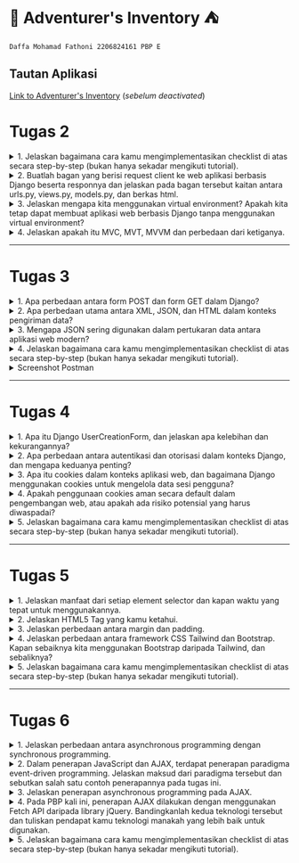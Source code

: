 # :school_satchel: Adventurer's Inventory :tent:
`Daffa Mohamad Fathoni 2206824161
PBP E`

## Tautan Aplikasi
[Link to Adventurer's Inventory](https://adventurers-inventory.adaptable.app/main)
(*sebelum deactivated*)


# Tugas 2

<details>
<summary>1. Jelaskan bagaimana cara kamu mengimplementasikan checklist di atas secara step-by-step (bukan hanya sekadar mengikuti tutorial).</summary>

 - [x] Membuat sebuah proyek Django baru.

Saya membuat direktori lokal dan repo baru di Github bernama ***Adventurer's Inventory***. Saya inisiasi git dilanjut dengan menghubungkan kedua hal tersebut (direktori lokal dan repo di Github). Setelah itu, saya mengaktifkan *Virtual Environment* untuk menanmbahkan dan mengisolasi *dependencies* serta membuat projek Django yang baru dengan command `django-admin startproject adventurers-inventory .` Terakhir saya tidak lupa membuat file `.gitignore` untuk menghindari dan mengantisipasi file-file yang harus diabaikan oleh *version control* git ketika melakukan `add`, `commit`, dan `push`.

 - [x]  Membuat aplikasi dengan nama `main` pada proyek tersebut.

Pada proyek ***Adventurer's Inventory*** ini terdapat suatu aplikasi bernama `main` yang memiliki model, tampilan, dan URL khusus dengan rute `/main`. Inisiasi aplikasi `main` saya lakukan dengan perintah `python manage.py startapp main` hingga terbentuk direktori baru pada projek/direktori utama. Tak lupa saya daftarkan aplikasi ini ke `INSTALLED APPS` di `settings.py` seperti berikut,

```python

INSTALLED_APPS = [
    'django.contrib.admin',
    'django.contrib.auth',
    'django.contrib.contenttypes',
    'django.contrib.sessions',
    'django.contrib.messages',
    'django.contrib.staticfiles',
    'main'
    ]
```
Maka, aplikasi `main` sudah terbuat dan terdaftar pada projek ***Adventurer's Inventory***.

 - [x] Melakukan *routing* pada proyek agar dapat menjalankan aplikasi `main`.

Pada dasarnya, *routing* dilakukan agar aplikasi `main` dapat diakses melalui projek hingga aplikasi dan juga pada peramban web. Pada URL tingkat proyek (direktori proyek `adventurers_inventory`) terdapat file `urls.py` yang berisi:

```python
from django.contrib import admin
from django.urls import path, include

urlpatterns = [
    path('admin/', admin.site.urls),
    path('main/', include('main.urls'))
]
```
Pada import path yang terdapat `include` akan mengimpor rute URL aplikasi lain ke dalam `urls.py` tingkat proyek. Lalu pada variabel `urlpatterns` terdapat path URL `main/` yang mendefinisikan rute ke file `urls.py` pada aplikasi `main`.

 - [x] Membuat model pada aplikasi `main` dengan nama `Item` dan memiliki atribut wajib sebagai berikut.
    + `name` sebagai nama *item* dengan tipe `CharField`.
    + `amount` sebagai jumlah *item* dengan tipe `IntegerField`.
    + `description` sebagai deskripsi *item* dengan tipe `TextField`.

Pada direktori `main` terdapat file `models.py` sebagai format data yang akan kita simpan dalam aplikasi ini. Data-data ini dapat kita buat, akses, perbarui, dan hapus dengan perintah-perintah SQL (istilahnya CRUD). Models ini pada umumnya berada pada belakang tampilan untuk mengatur dan mengelola struktur data dan logika aplikasi tersebut. File `models.py` ini berisi:
```python
from django.db import models

class Item(models.Model):
    name = models.CharField(max_length=255)
    amount = models.IntegerField()
    description = models.TextField()
    price = models.IntegerField()
    item_level = models.IntegerField()
    use = models.TextField()
```
Tambahan selain pada tugas, data tersebut memiliki atribut lain berupa `price` untuk harga suatu `Item`, `item_level` untuk nilai kelangkaan (*rarity*) `Item` tersebut, dan `use` untuk kegunaan `Item` tersebut ketika dipakai.

Setiap perubahan pada `models`, dilakukan perintah `python manage.py makemigrations` untuk menciptakan berkas migrasi, lalu `python manage.py migrate` untuk mengaplikasikan perubahan model dari dalam berkas migrasi ke basis data.

 - [x] Membuat sebuah fungsi pada `views.py` untuk dikembalikan ke dalam sebuah *template* HTML yang menampilkan nama aplikasi serta nama dan kelas kamu.

`views.py` yang dimaksud berada pada direktori `main`, fungsi pada file ini akan bertugas untuk mengatur permintaan HTTP dan mengembalikan tampilan yang sesuai pada variabel tersebut sehingga dapat me-*render* tampilan HTML menggunakan data yang diberikan. Pada `views.py` berisi kode berikut:
```python
from django.shortcuts import render

# Create your views here.
def show_main(request):
    context = {
        'app_name': 'Adventurer\'s Inventory',
        'name': 'Daffa Mohamad Fathoni',
        'class': 'PBP E'
    }

    return render(request, "main.html", context)
```
Pada kode di atas, fungsi `show_main` mengembalikan dengan `render` dari parameter `request` yang berupa objek permintaan HTTP, `"main.html"` berupa template yang dituju, dan `context` yaitu berisi data-data yang akan ditampilkan.
```python
<h1>{{app_name}}</h1>

<h5>Nama: </h5>
<p>{{ name }}</p>
<h5>Kelas: </h5>
<p>{{ class }} </p>
```
Isi `main.html` di atas akan menampilkan bentuk format template dan terdapat kurung kurawal yang berfungsi untuk menyesuaikan tampilan dengan data pada `views.py`.

 - [x] Membuat sebuah *routing* pada `urls.py` aplikasi `main` untuk memetakan fungsi yang telah dibuat pada `views.py`.

Pada direktori `main` dibuat file `urls.py` dengan isi berikut:
```python
from django.urls import path, include
from main.views import show_main

app_name = 'main'

urlpatterns = [
    path('', show_main, name='show_main')
]
```
Kode berikut akan mengatur dan mendefinisikan URL pada aplikasi `main`, lalu menampilkan bentuk *template* dengan `show_main` yang ada di `views.py` ketika URL tersebut diakses. 

 - [x] Melakukan *deployment* ke Adaptable terhadap aplikasi yang sudah dibuat sehingga nantinya dapat diakses oleh teman-temanmu melalui Internet.

Pada PBP sekarang, kepentingan *deployment* bertujuan untuk menampilkan secara langsung atau *live* hasil dari aplikasi dari proyek yang kita buat. Dalam hal ini, digunakan Adaptable.io sebagai wadah untuk *deployment*. *Deployment* pada Adaptable cukup menghubungkan akun Github dan repo proyek yang kita buat. *Template Deployment* yang dipakai adalah `Python App Template`, dan basis data yang dipakai adalah `PostgreSQL`. `Start Command` menggunakan perintah `python manage.py migrate && gunicorn adventurers-inventory.wsgi`.

Terakhir, aplikasi yang saya buat memiliki *domain* bernama `https://adventurers-inventory.adaptable.app/main`.

</details>

<details>
<summary>2. Buatlah bagan yang berisi request client ke web aplikasi berbasis Django beserta responnya dan jelaskan pada bagan tersebut kaitan antara urls.py, views.py, models.py, dan berkas html.</summary>

![bagan](https://github.com/fathonidf/adventurers-inventory/assets/105644250/9cb5536b-83d7-45ea-ae2b-a8abde7cde9e)

Saat pengguna mengirimkan permintaan HTTP aplikasi main melalui web browser, urls.py melakukan pemetaan URL untuk meneruskan permintaan HTTP ke views.py sesuai dengan URL yang diminta. Kemudian, view menghasilkan response HTTP berupa halaman HTML. Dalam proses ini, views.py mengambil data yang diperlukan melalui models.py dan menampilkan data tersebut menggunakan template main.html.
</details>

<details>
<summary>3. Jelaskan mengapa kita menggunakan virtual environment? Apakah kita tetap dapat membuat aplikasi web berbasis Django tanpa menggunakan virtual environment?</summary>

Virtual environment digunakan untuk mengisolasi *dependencies* dan modul Python yang dipakai untuk kebutuhan proyek Anda masing-masing sehingga tidak akan bertabrakan dan terpengaruh oleh modul atau konfigurasi proyek yang lain. Hal ini akan menghindari instalasi paket atau modul secara global karena semisal paket atau modul tersebut hanya untuk proyek tertentu.

Semisal Proyek A menggunakan Django 4.0 dan Proyek B menggunakan Django 4.1, dengan *virtual environment* akan memudahkan dalam mengelola konsistensi dari *dependencies* masing-masing proyek tersebut untuk menghindari adanya konflik.

Virtual environment dibuat dengan perintah `python -m venv env`, dan diaktifkan dengan perintah `env\Scripts\activate.bat`.

Membuat aplikasi tanpa *virtual environment* tetap dapat dijalankan namun lebih dianjurkan mengimplementasikan *virtual environment* karena hal ini dapat memudahkan untuk pengelolaan konsistensi dari masing-masing *dependencies* proyek sehingga menjadikannya sebuah *good practice* 
</details>

<details>
<summary>4. Jelaskan apakah itu MVC, MVT, MVVM dan perbedaan dari ketiganya.</summary>

| MVC         | MVT         | MVVM          |
| ---        |    ----   |          --- |
| Model-View-Controller      | Model-View-Template     | Model-View-View-Model   |
| Model: Menyimpan dan mengimplementasikan pengelolaan logika data   | Model: Menyimpan dan mengimplementasikan pengelolaan logika data        | Model: Menyimpan dan mengimplementasikan pengelolaan logika data    |
| View: Bertanggung jawab sebagai pengelola antarmuka pengguna dan menampilkan data yang diberikan model lalu mengirim input ke Controller | View: Visualisasi dan menampilkan data ke pengguna tetapi dalam Framework Python Django| View: Menginformasi ke ViewModel terkait interaksi pengguna, dan hanya menampilkan data yang disediakan oleh ViewModel |
| Controller: Menjembatani hubungan antara View dan Model dan sebagai inti logika dan alur aplikasi dengan menginformasi interaksi user ke Model | Template: Mengambil data dari model dan menampilkannya, berupa HTML  | ViewModel: Perantara antara Model dan View, mengubah data dari Model menjadi format sesuai dengan tampilan |
|![mvc](https://media.geeksforgeeks.org/wp-content/uploads/20201002214740/MVCSchema.png) |![mvp](https://media.geeksforgeeks.org/wp-content/uploads/20201024233154/MVPSchema.png) |![mvvm](https://media.geeksforgeeks.org/wp-content/uploads/20201002215007/MVVMSchema.png) |
|MVC adalah pola yang umum digunakan dalam pengembangan aplikasi berbasis desktop dan web tradisional. Ini memisahkan tiga komponen utama aplikasi untuk meningkatkan pemeliharaan dan pengembangan kode. |MVT adalah pola yang spesifik untuk kerangka kerja Django, yang dirancang khusus untuk pengembangan aplikasi web dengan Python. Ini menggantikan View dalam MVC dengan Template, yang memungkinkan pemisahan yang lebih jelas antara tampilan dan pemrosesan HTTP. |MVVM adalah pola desain yang sering digunakan dalam pengembangan aplikasi berbasis antarmuka pengguna (UI), terutama pada platform seperti WPF (Windows Presentation Foundation). Ini fokus pada pemisahan antara tampilan dan logika bisnis, dengan menggunakan ViewModel sebagai perantara. |

</details>

---

# Tugas 3

<details>
<summary>1. Apa perbedaan antara form POST dan form GET dalam Django?</summary>

* GET dan POST merupakan sebuah form HTTP Requests, yaitu sebuah jalur komunikasi antar client dan web server di World Wide Web

| `GET`   | `POST`  |
| ---   | ---   |
| Meminta untuk menerima data dari web server| Meminta untuk mengirimkan data ke web server|
| Mengembalikan kode status HTTP 200 jika data sukses diterima | Mengembalikan kode status HTTP 201 jika sukses *created*|
| Dikirimkan melalui URL sebagai bagian dari query string | Dikirimkan dalam body request HTTP secara tersembunyi |
| Tidak cocok untuk data yang bersifat sensitif | Ideal untuk data yang rahasia |
| Terbatas pada panjang URL| Tidak ada batasan dari panjang data yang dikirim |


* Contoh pemakaian form `GET`
```html
<form action="/search/" method="GET">
        <input type="text" id="query">
        <input type="submit" value="Search">
    </form>
```

* Contoh pemakaian form `FORM`
```html
<form action="/submit-post/" method="POST">
        <input type="text" id="name">
        <input type="submit" value="Submit">
    </form>
```

</details>

<details>
<summary>2. Apa perbedaan utama antara XML, JSON, dan HTML dalam konteks pengiriman data?</summary>

* Data Delivery pada suatu platform dibutuhkan untuk komunikasi antar klien dengan server. Bentuk atau format data bisa dalam bentuk `HTML`, `XML`, atau `JSON`.
* HTML lebih menekankan fungsinya berguna sebagai mendeskripsikan bagaimana data ditampilkan, mendefinisikan struktur dan tampilan web.

| XML   | JSON  | 
| ---   | ---  | 
|Extensible Markup Language | JavaScript Object Notation | 
|Berdasarkan SGML |Berdasarkan JavaScript |
| Menggunakan tag (`</>`) untuk merepresentasikan data | Menggunakan kurung kurawal (`{}`), kurung siku(`[]`), dan berbentuk `key:value` |
| Struktur data yang kuat dan kompleks | Sintaks yang ebih ringkas dan mudah dibaca manusia (*Human Readable*)|
|Dapat mewakili berbagai jenis data dan menyertakan dokumentasi yang jelas |Pemrosesan yang lebih cepat dan mudah, juga kompatibel dengan JavaScript |

* Contoh sintaks `HTML`:
```html
<!DOCTYPE html>
<html>
<head>
    <title>Contoh HTML</title>
</head>
<body>
    <h1>Selamat datang di contoh HTML!</h1>
    <p>Ini adalah halaman web sederhana.</p>
    <ul>
        <li>Item 1</li>
        <li>Item 2</li>
        <li>Item 3</li>
    </ul>
</body>
</html>
```

* Contoh sintaks `XML`:
```xml
<person>
    <name>John Doe</name>
    <age>30</age>
    <city>New York</city>
</person>
```

* Contoh sintaks `JSON`:
```json
{
    "person": {
        "name": "John Doe",
        "age": 30,
        "city": "New York"
    }
}
```


</details>

<details>
<summary>3. Mengapa JSON sering digunakan dalam pertukaran data antara aplikasi web modern?</summary>

### Beberapa kelebihan JSON yang mendukung hingga sering digunakan untuk transfer data antar klien dan server ada pada poin-poin berikut:

1. ### Mudah dibaca 
Format yang ringkas dan mudah dibaca manusia menjadikannya ideal untuk mengirim dan menerima data pada server. Hal ini menjadikannya lebih efisien dan mudah dipahami

2. ### Kompatibilitas dengan JavaScript
Merupakan subset dari JavaScript maka mudah digunakan dan diproses pada bahasa pemrograman Javascript. Data-data JSON dapat di-*parse* hingga menjadi objek JavaScript dan sebaliknya.

3. ### Struktur Hierarki
Mendukung representasi data dengan pasangan `key:value` yang memungkinkan penyusunan data lebih kompleks dan efektif.

4. ### Didukung oleh Banyak Bahasa Pemrograman
Sebagian besar bahasa Pemrograman kompatibel dengan JSON sehingga memudahkan pertukaran data antar klien dan server.

5. ### Format Data dalam RESTful API
JSON adalah format data yang umum digunakan dalam RESTful API. Hal tersebut sering duganakan dalam pengembangan web sehingga menjadikannya pilihan yang cocok untuk berkomunikasi dengan API.

</details>

<details>
<summary>4. Jelaskan bagaimana cara kamu mengimplementasikan checklist di atas secara step-by-step (bukan hanya sekadar mengikuti tutorial).</summary>

- [x] Membuat input form untuk menambahkan objek model pada app sebelumnya.

1. `forms.py` dibuat untuk menghandle ketika ada input `item` baru dari sisi pengguna. 
```python
from django.forms import ModelForm
from main.models import Item

class ItemForm(ModelForm):
    class Meta:
        model = Item
        fields = ["name", "amount", "description", "price", "item_level", "use"]
```

Pada baris paling atas tidak lupa untuk mengimpor library `ModelForm` dan `Item` yang ada pada `models.py`. `models = Item` untuk merujuk model yang akan disimpan pada *form*. `fields = []` berguna untuk menunjukkan attribute apa saja yang akan diinput untuk objek `Item` tersebut.

2. Untuk menerima parameter `request`, dibuat fungsi `create_item` untuk menghasilkan formulir yang menambahkan data produk ketika di-submit oada `views.py`.
```python
def create_item(request):
    form = ItemForm(request.POST or None)

    if form.is_valid() and request.method == "POST":
        form.save()
        return HttpResponseRedirect(reverse('main:show_main'))

    context = {'form': form}
    return render(request, "create_item.html", context)
```

Potongan kode berikut pada dasarnya memvalidasi (`form.is_valid()`) dan menyimpan data input *form* (`form.save()`) lalu *redirect* ke halaman semula setelah berhasil disimpan (`return HttpResponseRedirect(reverse('main:show_main'))`).

3. Pada `show_main` dimodifikasi agar pada halaman utama ditampilkan object-object yang disimpan pada *database*.

```python
def show_main(request):
    items = Item.objects.all()
    total_items = items.count()

    context = {
        'app_name': 'Adventurer\'s Inventory',
        'name': 'Daffa Mohamad Fathoni',
        'class': 'PBP E',
        'total_items': total_items,
        'items': items
    }

    return render(request, "main.html", context)
```

`items = Item.objects.all()` mengakses objek-objek tersebut, lalu pada `context = {}` ditambahkan `key` berupa `items` untuk nantinya akan ditampilkan di `main.html`. `total_items = items.count()` berguna untuk menghitung banyaknya objek pada *database*, lalu dimasukkan ke dalam variabel `context` untuk nantinya ditampilkan pada `main.html`.

4. Pada `urls.py` ditambahkan *import* fungsi `create_item` lalu menambahkan *path url* ke variable `urlpatterns`.

```python
from django.urls import path, include
from main.views import show_main, create_item

urlpatterns = [
    path('', show_main, name='show_main'),
    path('create-item', create_item, name='create_item')
]
```

5. Untuk tampilan halaman ketika ingin menambahkan/menginput objek baru, dibuat `create_item.html` pada `main/templates` dengan isi kode sebagai berikut.

```html
{% extends 'base.html' %} 

{% block content %}
<h1>Add New Item</h1>

<form method="POST">
    {% csrf_token %}
    <table>
        {{ form.as_table }}
        <tr>
            <td></td>
            <td>
                <input type="submit" value="Add Item"/>
            </td>
        </tr>
    </table>
</form>

{% endblock %}
```

Pada kode `<form method="POST">`, metode *form* yang dipakai adalah `POST` untuk nantinya input data tersebut akan dikirimkan ke server. `{{ form.as_table }}` akan menampilkan *fields form* yang dibuat pada `forms.py`.

6. Terakhir, agar isi data item yang telah diinput dapat ditampilkan, isi `main.html` dapat ditambahkan sintaks `for loop` untuk mengiterasikan tiap item yang terdapat di *database*. 
```html
<h3>Total items in your inventory : {{total_items}}</h3>

<table>
    <tr>
        <th>Name</th>
        <th>Amount</th>
        <th>Description</th>
        <th>Price</th>
        <th>iLvl</th>
        <th>Use</th>
    </tr>

    {% comment %} Berikut cara memperlihatkan data item di bawah baris ini {% endcomment %}

    {% for item in items %}
        <tr>
            <td>{{item.name}}</td>
            <td>{{item.amount}}</td>
            <td>{{item.description}}</td>
            <td>{{item.price}}</td>
            <td>{{item.item_level}}</td>
            <td>{{item.use}}</td>
        </tr>
    {% endfor %}
</table>
```

Pada potongan kode `<h3>Total items in your inventory : {{total_items}}</h3>` akan menampilkan banyaknya `item` yang sudah diinput.  `{% for item in items %}` mengiterasikan tiap item dalam *database*. Kedua sintaks tersebut mengacu pada isi dari `context` pada fungsi `show_main` yang ada di `views.py`.

- [x] Tambahkan 5 fungsi views untuk melihat objek yang sudah ditambahkan dalam format HTML, XML, JSON, XML by ID, dan JSON by ID.

1. Pada `views.py` ditambahkan *import* `HttpResponse` dan `Serializer` untuk nantinya berturut-turut akan berguna untuk berisi parameter data hasil *query* dan *translate* objek model menjadi format yang sesuai.

```python
from django.http import HttpResponse
from django.core import serializers
```

Lalu ditambahkan fungsi pada `views.py` yang akan menampilkan objek dalam format sesuai poin 2

```python
def show_xml(request):
    data = Item.objects.all()
    return HttpResponse(serializers.serialize("xml", data), content_type="application/xml")

def show_json(request):
    data = Item.objects.all()
    return HttpResponse(serializers.serialize("json", data), content_type="application/json")

def show_xml_by_id(request, id):
    data = Item.objects.filter(pk=id)
    return HttpResponse(serializers.serialize("xml", data), content_type="application/xml")

def show_json_by_id(request, id):
    data = Item.objects.filter(pk=id)
    return HttpResponse(serializers.serialize("json", data), content_type="application/json")
```


- [x] Membuat routing URL untuk masing-masing views yang telah ditambahkan pada poin 2.

1. Untuk memulai *routing* tiap format *views* dapat mengimport fungsi yang dibuat pada `urls.py`.
```python
from django.urls import path, include
from main.views import show_main, create_item, show_xml, show_json, show_xml_by_id, show_json_by_id 
```

2. Lalu menambahkan tiap *path url* ke variabel `urlpatterns` untuk mengakses fungsi-fungsi tersebut.

```python
urlpatterns = [
    path('', show_main, name='show_main'),
    path('create-item', create_item, name='create_item'),
    path('xml/', show_xml, name='show_xml'),
    path('json/', show_json, name='show_json'),
    path('xml/<int:id>/', show_xml_by_id, name='show_xml_by_id'),
    path('json/<int:id>/', show_json_by_id, name='show_json_by_id')
]
```

</details>

<details>
<summary>Screenshot Postman</summary>

### 1. HTML
![html](https://github.com/fathonidf/adventurers-inventory/assets/105644250/9d38de29-6d19-4570-8719-cee4cad2169b)
### 2. XML
![xml](https://github.com/fathonidf/adventurers-inventory/assets/105644250/1ecb41f7-4c34-460d-b298-c0c032e7882c)
### 3. JSON
![json](https://github.com/fathonidf/adventurers-inventory/assets/105644250/dcb68295-0363-48e6-b0bf-8de82149b611)
### 4. XML by ID
![xmlbyid](https://github.com/fathonidf/adventurers-inventory/assets/105644250/aa784e40-bd99-4176-8ce8-a08b4b93ab5e)
### 5. JSON by ID
![jsonbyid](https://github.com/fathonidf/adventurers-inventory/assets/105644250/9ae03290-57ea-4acc-9d1c-e012056b60ca)
</details>

---

# Tugas 4

<details>
<summary>1. Apa itu Django UserCreationForm, dan jelaskan apa kelebihan dan kekurangannya?</summary>

Django `UserCreationForm` merupakan suatu modul build-in dari Django yang mewarisi class `ModelForm`. Modul ini digunakan untuk meng-*handle* ketika pengguna (*user*) akan membuat akun baru atau biasa disebut *user* baru pada aplikasi web. UserCreationForm memungkinkan *developer* untuk membuat formulir pendaftaran pengguna dengan cepat tanpa harus menulis banyak kode kustom.

### Kelebihan:
1. Kemudahan Penggunaan

Modul ini menyederhanakan proses pembuatan formulir pendaftaran pengguna baru.

2. Validasi Bawaan

Mencakup validasi bawaan untuk berbagai input seperti *username* dan *password*.

3. Integrasi dengan Model User Bawaan Django

Terhubung dengan model `user` bawaan Django yang memungkinkan data dapat dimasukkan dan disimpan dalam tabel `user` secara otomatis.

4. Fleksibilitas

Selain mudah digunakan, kita dapat memodifikasinya sesuai dengan kebutuhan proyek dan aplikasi masing-masing. Seperti menambahkan atau mengubah proses validasi, tampilan, dan lainnya.

5. Kode yang lebih Rapi

Meminimalisir adanya duplikasi kode karena mengikuti prinsip DRY (*Don't Repeat Yourself*) sehingga menjadikannya lebih rapi dan mudah diatur.

### Kekurangan:
1. Modifikasi yang Terbatas

Walaupun dapat memodifikasi untuk menyesuaikan kebutuhan proyek, modul ini akan terbatas ketika dibutuhkan bentuk yang lebih bervariasi. Hal tersebut memungkinkan untuk membuat formulir khusus sendiri.

2. Tidak Cocok untuk Otorisasi lebih Kompleks

`UserCreationForm` ini ditujukan untuk proses pendaftaran `user` secara mendasar. Tetapi, tidak mendukung untuk otorisasi atau profil pengguna yang lebih kompleks.

3. *Bahasa yang Terbatas*

`UserCreationForm` disesuaikan untuk bahasa tertentu khususnya bahasa inggris. Tetapi tidak mendukung ketika digunakan untuk aplikasi multibahasa.



</details>

<details>
<summary>2. Apa perbedaan antara autentikasi dan otorisasi dalam konteks Django, dan mengapa keduanya penting?</summary>

|**Autentikasi** | **Otorisasi** |
| --- | --- |
|Memverifikasi klaim dan identitas seorang user| Menentukan hal-hal yang diperbolehkan seorang user akses dan lakukan|
|Bekerja melalui *password*, PIN, biometrik, dan informasi user lainnya| Bekerja melalui pengaturan yang telah diimplementasi dan diatur oleh organisasi tersebut|
|Langkah untuk proses manajemen identitas dan akses yang baik | Dilakukan setelah autentikasi|
| Terlihat dan dapat diatur sebagian oleh user | Tidak terlihat dan tidak diberikan akses pengaturan kepada user |

Contoh potongan kode autentikasi sesuai dengan *library* Django:
 
```python
from django.contrib.auth import authenticate

user = authenticate(username="john", password="secret")
if user is not None:
    # A backend authenticated the credentials
    ...
else:
    # No backend authenticated the credentials
    ...
```

* **Kesimpulan**: Dapat disimpulkan, autentikasi digunakan untuk verifikasi identitas seorang  user. Setelah terautentikasi, otorisasi dilakukan untuk memberikan izin hak dan akses kepada seorang user dalam mengakses informasi-informasi, menjalankan suatu fitur, dan lainnya dengan bergantung pada aturan yang ditetapkan untuk berbagai jenis pengguna.

</details>

<details>
<summary>3. Apa itu cookies dalam konteks aplikasi web, dan bagaimana Django menggunakan cookies untuk mengelola data sesi pengguna?</summary>

* Cookies adalah sepotong informasi kecil yang disetor dan disimpan di browser klien. Hal ini berguna untuk menyimpan data user di suatu file selama rentang waktu tertentu. Sebuah Cookie mempunyai tanggal kadaluarsa sehingga akan menghapus data atau cookie tersebut secara otomatis ketika mencapai batas waktunya. Django menyediakan *method-method* built-in untuk membuat cookie.

* Sintaks untuk membuat dan mengakses cookie adalah `set_cookie()` dan `get()` atau `request.COOKIES['key]` (dalam bentuk array).

* Contoh sepotong kodingan Django Cookie dalam `views.py` dan `urls.py`:

```python
from django.shortcuts import render  #views.py
from django.http import HttpResponse  
  
def setcookie(request):  
    response = HttpResponse("Cookie Set")  
    response.set_cookie('java-tutorial', 'javatpoint.com')  
    return response  
def getcookie(request):  
    tutorial  = request.COOKIES['java-tutorial']  
    return HttpResponse("java tutorials @: "+  tutorial);  
```

```python
from django.contrib import admin #urls.py
from django.urls import path  
from myapp import views  
urlpatterns = [  
    path('admin/', admin.site.urls),  
    path('index/', views.index),  
    path('scookie',views.setcookie),  
    path('gcookie',views.getcookie)  
]  
```

</details>

<details>
<summary>4. Apakah penggunaan cookies aman secara default dalam pengembangan web, atau apakah ada risiko potensial yang harus diwaspadai?</summary>

Secara umum, bukan merupakan ancaman terkait privasi dan keamanan web karena tidak menyimpan data pribadi dan tidak bisa mengirim virus. Namun, terdapat beberapa risiko yang harus diwaspadai seperti:

1. **Disalahgunakan oleh pihak ketiga yang tidak berwenang untuk melacak aktivitas online pengguna, mengumpulkan data pribadi.**

2. **Dicuri peretas untuk mengakses informasi sensitif seperti data, token, kredensial dengan tujuan pencurian, pembajakan, atau penipuan.**

3. **Dapat menimbulkan masalah privasi dan keamanan jika tidak dikelola dengan baik oleh pengembang web, seperti tidak menghapus cookie yang sudah tidak diperlukan atau tidak mengenkripsi cookie yang berisi data penting.**

Beberapa hal yang bisa dijadikan sebagai *Best Practice* untuk diikuti seperti:

1. **Menggunakan cookie pihak pertama untuk situs web sendiri**

2. **Cookie hanya berlaku selama pengguna **sedang** menjelajah situs web**

3. **Menggunakan cookie untuk data yang benar-benar diperlukan untuk fungsionalitas web**

4. **Hanya dapat diakses melalui protokol HTTPS yang aman.**

</details>

<details>
<summary>5. Jelaskan bagaimana cara kamu mengimplementasikan checklist di atas secara step-by-step (bukan hanya sekadar mengikuti tutorial).</summary>

- [x] Mengimplementasikan fungsi registrasi, login, dan logout untuk memungkinkan pengguna untuk mengakses aplikasi sebelumnya dengan lancar.

### Registrasi

1. Pertama, pada `views.py` diimport fungsi-fungsi berikut:

```python
from django.shortcuts import redirect
from django.contrib.auth.forms import UserCreationForm
from django.contrib import messages
```
`UserCreationForm` merupakan modul yang menyediakan template formulir pendaftaran pengguna baru.

2. Membuat fungsi `register` yang akan menghasilkan formulir registrasi dan mendaftarkan akun pengguna ketika di-*submit* dengan potongan kode berikut:

```python
def register(request):
    form = UserCreationForm()

    if request.method == "POST":
        form = UserCreationForm(request.POST)
        if form.is_valid():
            form.save()
            messages.success(request, 'Your account has been successfully created!')
            return redirect('main:login')
    context = {'form':form}
    return render(request, 'register.html', context)
```

`form = UserCreationForm(request.POST)` akan membuat form baru berdasarkan import `UserCreationForm`dengan memasukkan input dari user pada `request.POST`. `form.is_valid()` untuk memvalidasi isi input, `form.save()` untuk menyimpan data dari form. `return redirect('main:login')` mengembalikan halaman ke semula ketika berhasil menyimpan form.

3. Menambahkan file baru dengan `register.html` untuk halaman register dengan kode berikut yang sudah ditambahkan beberapa styling css

```html
{% extends 'base.html' %}

{% block meta %}
    <title>Register</title>
{% endblock meta %}

{% block content %}  

<div class = "container">

    <div class = "title">
        <h1>Register</h1>  
    </div>

    <div class = "register_form">
        <form method="POST" >  
            {% csrf_token %}  
            <table>  
                {{ form.as_table }}  
                <tr>  
                    <td></td>
                    <td><input class="daftar_btn"type="submit" name="submit" value="Daftar"/></td>  
                </tr>  
            </table>  
        </form>
    </div>

    {% if messages %}  
        <ul>   
            {% for message in messages %}  
                <li>{{ message }}</li>  
                {% endfor %}  
        </ul>   
    {% endif %}

</div>  

{% endblock content %}
```

Pada kode di atas, form akan ditampilkan pada bagian `{{ form.as_table }}`.

4. Setelah menambahkan fungsi register, maka kita melakukan *routing* pada `urls.py` dengan mengimport fungsi tersebut dan menambahkan path url ke `urlpatterns`.

```python
from main.views import register

urlpatterns = [
    ...
    path('register/', register, name='register'),
    ...
]
```
### Login

1. Sesuai dengan alur pembuatan form registrasi sebelumnya, membuat fungsi dan form login dimulai di `views.py` untuk mengimport library dan membuat fungsinya dengan kode berikut:

```python
from django.contrib.auth import authenticate, login
import datetime
from django.http import HttpResponseRedirect
from django.urls import reverse

def login_user(request):
    if request.method == 'POST':
        username = request.POST.get('username')
        password = request.POST.get('password')
        user = authenticate(request, username=username, password=password)
        if user is not None:
            login(request, user)
            response = HttpResponseRedirect(reverse("main:show_main")) 
            response.set_cookie('last_login', str(datetime.datetime.now()))
            return response
        else:
            messages.info(request, 'Sorry, incorrect username or password. Please try again.')
    context = {}
    return render(request, 'login.html', context)
```

`authenticate` dan `login` diimpor untuk melakukan autentikasi dan login jika berhasil. Lalu pada fungsi `login_user` tersebut, autentikasi dilakukan pada potongan kode `user = authenticate(request, username=username, password=password)`, menyesuaikan username dan password yang diterima.

Pada kode di atas juga sudah ditambahkan informasi *cookie* yang akan menampilkan kapan pengguna terakhir kali login, kode ini terdapat pada `response.set_cookie('last_login', str(datetime.datetime.now()))`. Kode itu akan membuat cookie `last_login` dan menambahkannya ke dalam response ketika nantinya di `return`.

Agar pada halaman utama ditampilkan waktu terakhir login, maka ditambahkan potongan kode berikut pada `show_main` di dalam dictionary `context` seperti berikut

```python
context = {
        'app_name': 'Adventurer\'s Inventory',
        'name': request.user.username,
        'class': 'PBP E',
        'total_items': total_items,
        'items': items,
        'last_login': request.COOKIES.get("last_login")
    }
```

2. Membuat halaman baru dengan file `login.html` dengan kode berikut:

```html
{% extends 'base.html' %}

{% block meta %}
    <title>Login</title>
{% endblock meta %}

{% block content %}

<div class = "login">

    <h1>Login</h1>

    <form method="POST" action="">
        {% csrf_token %}
        <table>
            <tr>
                <td>Username: </td>
                <td><input type="text" name="username" placeholder="Username" class="form-control"></td>
            </tr>
                    
            <tr>
                <td>Password: </td>
                <td><input type="password" name="password" placeholder="Password" class="form-control"></td>
            </tr>

            <tr>
                <td></td>
                <td><input class="btn login_btn" type="submit" value="Login"></td>
            </tr>
        </table>
    </form>

    <h5>Sesi terakhir login: {{ last_login }}</h5>


    {% if messages %}
        <ul>
            {% for message in messages %}
                <li>{{ message }}</li>
            {% endfor %}
        </ul>
    {% endif %}     
        
    Don't have an account yet? <a href="{% url 'main:register' %}">Register Now</a>

</div>

{% endblock content %}
```

pengisian form login ada pada tag `<form></form>`, lalu pada `messages` merupakan modul bawaan dari Django yang akan menampilkan informasi ketika login tidak berhasil.

Terakhir, adalah melakukan *routing* pada `urls.py` dengan kode berikut:

```python
from main.views import login_user

urlpatterns = [
    ...
path('login/', login_user, name='login'),
...
]
```


### Logout

1. Terakhir adalah fungsi dan halaman logout, pada `views.py` kita mengimport library logout dan menambahkan fungsi `logout_user` sebagai berikut:

```python
from django.contrib.auth import logout

def logout_user(request):
    logout(request)
    response = HttpResponseRedirect(reverse('main:login'))
    response.delete_cookie('last_login')
    return response
```

Pada kode di atas, kita mengimport library `logout` yang akan dipakai pada fungsi `logout_user`, pada fungsi tersebut menerima parameter `request` dan lalu menghapus sesi pengguna tersebut dengan `logout(request)`, dilanjutkan dengan mengarahkan pengguna ke halaman login. `response.delete_cookie('last_login')` akan menghapus informasi *cookie* yang tersimpan saat pengguna melakukan logout.

2. Selanjutnya adalah button logout yang akan ditambahkan pada `main.html` dengan kode berikut:

```html
...
<a href="{% url 'main:logout' %}">
    <button>
        Logout
    </button>
</a>
...
```

3. Terakhir melakukan *routing* pada `urls.py` agar bisa menampilkan dan memberi akses keseluruhan fungsi yang telah terbuat.

```python
from main.views import logout_user, ...

urlpatterns = [
    ...
path('logout/', logout_user, name='logout'),
...
]
```

### Merestriksi Halaman Main

Agar halaman `main.html` hanya bisa diakses ketika login sukses, maka diimport library `login_required` pada `views.py`

```python
from django.contrib.auth.decorators import login_required

...
@login_required(login_url='/login')
def show_main(request):
...
```

Pada kode diatas, pengguna diharuskan login dulu, lalu bisa mengakses `main` ketika sudah tervalidasi/terautentikasi username dan passwordnya pada `@login_requires(login_url='/login')`

- [x] Membuat dua akun pengguna dengan masing-masing tiga dummy data menggunakan model yang telah dibuat pada aplikasi sebelumnya untuk setiap akun di lokal.

Akun 1:
![akun1](https://media.discordapp.net/attachments/894158439008305192/1156445662645342238/image.png?ex=6514ff73&is=6513adf3&hm=7acbc38cada213622e7a64dba4cabc8c90a622f625ad451fd3f1be58b04845c0&=&width=972&height=662)

Akun 2:
![akun2](https://media.discordapp.net/attachments/894158439008305192/1156445725312417842/image.png?ex=6514ff82&is=6513ae02&hm=ff9ec3d52f251cb07d0c7ca6b2d3ab59e7a07501f591628d032bfa7cabd8a538&=&width=981&height=662)

- [x] Menghubungkan model Item dengan User.

1. Untuk menghubungkan Model `Item` dengan `User`, maka kita akan menambahkan library `User` pada `models.py` dan mengasosiasikan suatu `Item` dengan user tertentu sesuai dengan kode berikut:

```python
from django.contrib.auth.models import User

class Item(models.Model):
    user = models.ForeignKey(User, on_delete=models.CASCADE)
    name = models.CharField(max_length=255)
    amount = models.IntegerField()
    description = models.TextField()
    price = models.IntegerField()
    item_level = models.IntegerField()
    use = models.TextField()
```

Pada penambahan `user = models.ForeignKey(User, on_delete=models.CASCADE)`, kode tersebut akan mengimplementasikan *many-to-one* relationship, dimana seorang User dapat memiliki banyak Item pada konteks ini, tapi suatu Item hanya dapat dimiliki oleh satu User.

2. Selanjutnya mengubah potongan kode `create_product` menjadi seperti berikut:

```python
def create_item(request):
    form = ItemForm(request.POST or None)

    if form.is_valid() and request.method == "POST":
        item = form.save(commit=False)
        item.user = request.user
        item.save()
        return HttpResponseRedirect(reverse('main:show_main'))

    context = {'form': form}
    return render(request, "create_item.html", context)
```

Pada `commit=False` mencegah untuk penyimpanan objek secara otomatis sehingga kita dapat mengatur/memodifikasinya terlebih dahulu sebelum disimpan di database.

3. Mengubah `show_main` untuk menampilkan objek `Item` sesuai dengan kepemilikan User yang sedang login.

```python
def show_main(request):
    items = Item.objects.filter(user=request.user)
    total_items = items.count()

    context = {
        'app_name': 'Adventurer\'s Inventory',
        'name': request.user.username,
        ...
    }
```

`items = Item.objects.filter(user=request.user)` tersebut akan menyaring objek `Item` sesuai dengan kepemilikan pengguna yang sedang login. `'name': request.user.username,` akan menampilkan user yang sedang login tersebut.

4. Terakhir, jangan lupa untuk melakukan migrasi model setiap melakukan perubahan pada `models.py`

`python manage.py makemigrations` dan `python manage.py migrate` pada Command Terminal akan mengaplikasikan migrasi tersebut.


- [x] Menampilkan detail informasi pengguna yang sedang logged in seperti username dan menerapkan cookies seperti last login pada halaman utama aplikasi.

Pada kode login, logout di atas sudah terasosiasikan dengan cookie untuk menyimpan informasi kapan User terakhir login. Pada dasarnya dilakukan langkah sebagai berikut:

1. Mengimport library pada `views.py` sebagai berikut:

```python
import datetime
from django.http import HttpResponseRedirect
from django.urls import reverse
```

2. Lalu menambahkan kode pada fungsi `login_user` sebagai berikut:
```python
if user is not None:
    login(request, user)
    response = HttpResponseRedirect(reverse("main:show_main")) 
    response.set_cookie('last_login', str(datetime.datetime.now()))
    return response
```

Hal tersebut akan membuat cookie `last_login` dan mengembalikannya pada response.

3. Menambahkan informasi `last_login` pada `show_main` di variabel `context` untuk menampilkan informasi login terakhir seorang user tersebut

```python
context = {
    'app_name': 'Adventurer\'s Inventory',
    'name': request.user.username,
    'class': 'PBP E',
    'total_items': total_items,
    'items': items,
    'last_login': request.COOKIES.get("last_login")
    }
```
4. Mengubah fungsi `logout_user` yang akan menghapus cookie ketika pengguna melakukan logout

```python
def logout_user(request):
    logout(request)
    response = HttpResponseRedirect(reverse('main:login'))
    response.delete_cookie('last_login')
    return response
```

5. Terakhir, kita menyambungkan `'last_login'` pada `context` dengan tampilan pada `main.html` dengan potongan kode berikut:

```html
...
<h5>Sesi terakhir login: {{ last_login }}</h5>
...
```

Maka pada halaman tersebut akan menampilkan informasi terakhir seorang pengguna melakukan login di halaman utama (`main.html`).

</details>

---

# Tugas 5

<details>
<summary>1. Jelaskan manfaat dari setiap element selector dan kapan waktu yang tepat untuk menggunakannya.</summary>

### Element selector CSS adalah pola yang digunakan untuk memilih elemen HTML yang ingin diberi gaya. Ada beberapa jenis element selector CSS, antara lain:

* **Selektor tag** adalah selektor yang memilih elemen berdasarkan nama tag. Contohnya, `p { color: blue; }` akan memilih semua elemen `<p>` dan memberi warna teks biru. Selektor tag berguna untuk memberi gaya secara umum kepada elemen yang sama.

* **Selektor class** adalah selektor yang memilih elemen berdasarkan nama class yang diberikan. Selektor class dibuat dengan tanda titik di depannya. Contohnya, `.intro { font-size: 18px; }` akan memilih semua elemen yang memiliki atribut `class="intro"` dan memberi ukuran font `18px`. Selektor class berguna untuk memberi gaya khusus kepada elemen yang memiliki ciri tertentu.

* **Selektor ID** adalah selektor yang memilih elemen berdasarkan nama ID yang diberikan. Selektor ID dibuat dengan tanda pagar `(#)` di depannya. Contohnya, `#header { background: teal; }` akan memilih elemen yang memiliki atribut `id="header"` dan memberi warna latar belakang teal. Selektor ID berguna untuk memberi gaya unik kepada elemen yang hanya ada satu di halaman web.

* **Selektor atribut** adalah selektor yang memilih elemen berdasarkan atribut tertentu. Selektor atribut dibuat dengan tanda kurung siku `[ ]`. Contohnya, `input[type="text"] { border: 1px solid black; }` akan memilih semua elemen `<input>` yang memiliki atribut `type="text"` dan memberi garis tepi hitam. Selektor atribut berguna untuk memberi gaya spesifik kepada elemen yang memiliki nilai atribut tertentu.

* **Selektor universal** adalah selektor yang memilih semua elemen pada jangkauan (scope) tertentu. Selektor universal dibuat dengan tanda bintang `*`. Contohnya, `* { margin: 0; }` akan memilih semua elemen dan memberi margin nol. Selektor universal berguna untuk me-reset gaya bawaan dari browser atau memberi gaya dasar kepada semua elemen.

* **Selektor pseudo** adalah selektor yang memilih elemen berdasarkan keadaan atau posisi tertentu. Selektor pseudo dibuat dengan tanda titik dua `:`. Contohnya, `a:hover { color: red; }` akan memilih semua elemen `<a>` saat kursor mouse berada di atasnya dan memberi warna teks merah. Selektor pseudo berguna untuk memberi gaya dinamis kepada elemen sesuai dengan interaksi pengguna atau struktur dokumen.

Link Referensi
</details>

<details>
<summary>2. Jelaskan HTML5 Tag yang kamu ketahui.</summary>

### HTML5 tag adalah tag yang digunakan untuk membuat dokumen HTML versi 5, yang merupakan standar terbaru untuk web. HTML5 tag memiliki beberapa fitur baru dan perbaikan dari versi sebelumnya, seperti:

* **Tag semantik** adalah tag yang memberikan makna lebih kepada elemen HTML, sehingga memudahkan mesin pencari dan browser untuk memahami struktur dan konten web. Contohnya, tag `<header>`, `<footer>`, `<nav>`, `<article>`, `<section>`, `<aside>`, dan lain-lain.

* **Tag multimedia** adalah tag yang memungkinkan untuk menyisipkan konten audio dan video tanpa perlu plugin tambahan. Contohnya, tag `<audio>` dan `<video>`.

* **Tag grafis** adalah tag yang memungkinkan untuk menggambar grafis 2D dan 3D secara dinamis dengan menggunakan JavaScript. Contohnya, tag `<canvas>` dan `<svg>`.

* **Tag form** adalah tag yang menambahkan beberapa jenis input baru dan atribut baru untuk elemen form. Contohnya, tag `<datalist>`, `<output>`, `<progress>`, `<meter>`, dan lain-lain.

* **Tag struktur** adalah tag yang menentukan tipe dokumen HTML dan bahasa yang digunakan. Contohnya, tag `<!DOCTYPE html>` dan `<html lang="id">`.

</details>

<details>
<summary>3. Jelaskan perbedaan antara margin dan padding.</summary>

### Margin dan padding adalah dua properti CSS yang sering digunakan untuk mengatur jarak antara elemen HTML. Kedua hal ini merupakan bagian dari Box Model pada CSS dengan gambar berikut:

![boxModel](https://hackmd.io/_uploads/B1QiTx9ya.png)

### Berikut adalah beberapa perbedaan antara margin dan padding:

| Margin | Padding |
| --- | --- |
| Jarak antara batas (border) elemen dengan elemen lain di sekitarnya | Jarak antara batas (border) elemen dengan konten (content) elemen itu sendiri|
| Tidak termasuk dalam ukuran elemen | Termasuk dalam ukuran elemen |
| Tidak terpengaruh oleh warna latar belakang (background color) atau gambar latar belakang (background image) elemen| Terpengaruh oleh background color dan background image|
| Tidak memengaruhi ukuran elemen itu sendiri | Memengaruhi ukuran elemen hingga dapat memperluas elemen dan meningkatkan ukurannya jika menambahkan padding tersebut. |


</details>

<details>
<summary>4. Jelaskan perbedaan antara framework CSS Tailwind dan Bootstrap. Kapan sebaiknya kita menggunakan Bootstrap daripada Tailwind, dan sebaliknya?</summary>

### *Bootstrap* adalah framework front-end yang menyediakan sekumpulan komponen HTML, CSS, dan JavaScript yang telah dibuat sebelumnya.

Komponen-komponen ini dapat digunakan untuk membuat antarmuka pengguna yang responsif dan mobile-friendly dengan cepat dan mudah12. Bootstrap memiliki desain yang terstruktur dan konsisten, tetapi mungkin kurang fleksibel untuk membuat desain yang unik dan kreatif.

### *Tailwind* adalah framework front-end baru yang tidak menyediakan komponen siap pakai, tetapi terdapat utilitas yang dapat digabungkan untuk desain sesuai kebutuhan.

Tailwind memberikan kebebasan kreatif yang lebih besar, tetapi mungkin memerlukan waktu dan usaha yang lebih banyak untuk membuat antarmuka pengguna yang responsif dan mobile-friendly.

Beberapa perbedaan yang signifikan pada Tailwind dan Bootstrap dapat dilihat pada tabel berikut:

| Tailwind | Bootstrap |
| --- | --- |
|file CSS yang lebih kecil karena hanya memuat kelas-kelas utilitas yang ada| file CSS yang lebih besar karena banyak komponen yang telah didefinisikan |
| Memiliki fleksibilitas dan adaptibilitas tinggi terhadap proyek | Seringkali menghasilkan tampilan yang konsisten |
| Memerlukan pemahaman terhadap kelas-kelas utilitas yang tersedia dan bagaimana memodifikasinya sesuai dengan keinginan masing-masing | Beginner-friendly, memiliki pembelajaran yang cepat untuk pemula karena dapat mulai dengan komponen yang telah tersedia |

</details>

<details>
<summary>5. Jelaskan bagaimana cara kamu mengimplementasikan checklist di atas secara step-by-step (bukan hanya sekadar mengikuti tutorial).</summary>

- [x] Kustomisasi desain pada templat HTML yang telah dibuat pada Tugas 4 dengan menggunakan CSS atau CSS framework (seperti Bootstrap, Tailwind, Bulma) dengan ketentuan sebagai berikut
    - [x] Kustomisasi halaman login, register, dan tambah inventori semenarik mungkin.

    1. Pertama saya kustomisasi halaman login dengan melingkupi keseluruhan halaman dalam satu tag `<div class="container">`. Keseluruhan class `container` ini saya atur dengan CSS yang embed dengan codingan pada tag `<style></style>` berikut
    ```css
    .container{
        display: flex;
        flex-direction: column;
        flex-wrap: wrap;
        justify-content: center;
        align-items: center;
    }
    ```
    class `container` ini menerapkan tampilan secara flex dan menampilkan elemen secara kolom atau menurun. Serta menengahkan elemen-elemen tersebut.

    Selanjutnya, saya mengubah keseluruhan font dari halaman dengan menggunakan font `font-family = "Andy Bold V2"` dengan sebelumnya mengimport font tersebut dari suatu url dan menaruhnya seperti berikut
    ```css
    @font-face {
        font-family: "Andy Bold V2";
        src: url("https://db.onlinewebfonts.com/t/775c3814e9c1f228d495333e07580d59.eot");
        src: url("https://db.onlinewebfonts.com/t/775c3814e9c1f228d495333e07580d59.eot?#iefix")format("embedded-opentype"),
        url("https://db.onlinewebfonts.com/t/775c3814e9c1f228d495333e07580d59.woff2")format("woff2"),
        url("https://db.onlinewebfonts.com/t/775c3814e9c1f228d495333e07580d59.woff")format("woff"),
        url("https://db.onlinewebfonts.com/t/775c3814e9c1f228d495333e07580d59.ttf")format("truetype"),
        url("https://db.onlinewebfonts.com/t/775c3814e9c1f228d495333e07580d59.svg#Andy Bold V2")format("svg");
    }

    * {
        font-family:"Andy Bold V2";
    }
    ```

    Lalu, saya memisahkan tiap elemen judul pada class `title`, input login pada class `login`, messages dari modul Django pada class `messages`, dan terakhir link yang redirect ke halaman registrasi dengan class `registration box`. Adapun struktur HTML nya sebagai berikut

    ```html
    <div class = "container">
        ...
        <div class = "title">
            ...
        </div>
        ...
        <div class = "login">
            ...
        </div>
        ...
        <div class = "messages_box">
            ...
        </div>
        ...
        <div class = "register_box">
            ...
        </div>
    </div>
    ```



    Pada `login` dan `registration box` saya membuat properti box-shadow untuk mengcontain elemen tersebut dengan styling berikut `style="background-color: rgba(52, 48, 92, 0.8); padding: 10px; border-radius: 10px; box-shadow: 0 0 10px rgba(0, 0, 0, 0.2);"`. Lalu tiap input text dan password menyesuaikan agar mendapatkan tema background dan font yang sama.

    Agar memiliki background yang menarik, saya menaruh url pada background-image `background-image: url('https://forums.terraria.org/index.php?attachments/n-2-png.31584/');` dan mengatur agar gambar tersebut menutup keseluruhan halaman dengan `background-size: cover;`.

    Pada button dan link saya mengkustomisasi agar button atau link tersebut membesar ketika cursor menghovernya dengan kode berikut

    ```css
    .login_btn{
        background-color: transparent;
        color: #fff;
        border: none;
        cursor: pointer;
        text-shadow: 0px 0px 5px #000000;
        font-size: large;
    }
    .login_btn:hover{
        transform: scale(1.65);
        color:#fed405;
    }
    ```

    2. Pada halaman register, saya banyak mengadaptasi berdasarkan halaman login seperti container flex secara kolom dan wrap, serta menengahkan keseluruhan elemen.

    Halaman ini memiliki 2 class yaitu `register_form` sebagai input user untuk registrasi akun baru dan `login_box` untuk mengarahkan halaman kembali ke halaman login.

    Register form memiliki styling CSS sebagai berikut

    ```css
    .register_form{
        background: rgba(52, 48, 92, 0.8); 
        padding: 30px; 
        border-radius: 10px; 
        box-shadow: 0 0 10px rgba(0, 0, 0, 0.2);
    }
    .submit_btn{
        background-color: transparent;
        border: none;
        cursor: pointer;
        color:white;
        text-shadow: 0px 0px 5px #000000;
        font-family: "Andy Bold V2";
        font-size: 24px;
    }
    .submit_btn:hover{
        transform: scale(1.65);
        color:#fed405;
    }
    ```

    Pada button submit tersebut saya menyamakan tema utamanya agar ketika dihover, button atau link tersebut akan memperbesar scalenya.

    Pada `login_box` saya juga menerapkan yang sama agar memiliki container box shadow yang sama dengan styling secara inline `style="background-color: rgba(52, 48, 92, 0.8); padding: 10px; border-radius: 10px; box-shadow: 0 0 10px rgba(0, 0, 0, 0.2);"`.

    Dan tambahan styling css berikut

    ```css
    a{
        color:white;
        font-family: "Andy Bold V2";
        text-shadow: 0px 0px 5px #000000;      
    }
    .login_link:hover{
        color:#fed405;
        font-size: 1.2rem;
    }
    .login_box{
        margin: 10px 0px 0px 0px;
    }
    ```

    3. Begitu pun juga untuk halaman menambahkan inventori atau `create_item.html`, saya menerapkan styling yang kurang lebih sama namun akan diubah ke depannya agar mendapatkan styling yang tidak monoton pada setiap halaman

    - [x] Kustomisasi halaman daftar inventori menjadi lebih berwarna maupun menggunakan apporach lain seperti menggunakan **Card**.

    Pada halaman daftar inventory ataupun `main.html`, saya masih menampilkan item-item secara tabel, tetapi menambahkan navbar pada posisi paling atas dengan posisinya yang fix tidak berpindah.

    Untuk keseluruhan elemen pada halaman ini masih sama dicontain oleh suatu class `container` yang memiliki styling yang sama seperti berikut

    ```css
    .container{
        display: flex;
        flex-direction: column;
        flex-wrap: wrap;
        justify-content: center;
    }

    * {
        font-family: "Andy Bold V2";
    }
    ```

    Selanjutnya saya menambahkan elemen navbar sebagai wadah untuk menavigasi (saat ini hanya navigasi ke halaman login dengan cara logout). Struktur HTMLnya dan styling CSSnya adalah sebagai berikut

    ```html
    <nav class="navbar">
            <ul>
                <li><a>{{ name }}</a></li>
                <li><a href="{% url 'main:logout' %}">
                    <button>
                    Logout
                    </button>
                </a></li>
            </ul>
        </nav>
    ```

    ```css
    .navbar {
        position: fixed; /* Membuat navbar tetap di atas halaman */
        top: 0;
        left: 0;
        width: 100%; /* Mengisi seluruh lebar halaman */
        background-color: rgba(54, 53, 131, 0.8);
        font-size: large;
        z-index: 1000; /* Untuk menempatkan navbar di atas konten lainnya */
    }

    .navbar ul {
        list-style-type: none;
        margin: 0;
        padding: 0;
        overflow: hidden;
    }

    .navbar li {
        float: left;
    }

    .navbar li a {
        display: block;
        color: white;
        text-align: center;
        padding: 14px 16px;
        text-decoration: none;
    }
    ```

    Untuk sementara pada table, saya menyesuaikan background color serta fontnya sesuai dengan styling berikut

    ```css
    table, th, td {
        border: 1px solid white;
    }

    th, td {
        padding: 8px;
        text-align: left;
        color: white;
        text-shadow: 0px 0px 5px #000000;
    }

    .judul_table {
        background-color: rgba(54, 53, 131, 1);
    }
    ```

    Serta karena saya sudah menambahkan button untuk menghapus sebuah item, button tersebut saya modifikasi agar memiliki gambar png daripada sebuah label button. Hal ini saya optimisasi dengan cara berikut:

    ```html
    <td>
        <form method="post" action="{% url 'main:trash_item' item.id %}">
            {% csrf_token %}
            <button type="submit"><img src="https://static.wikia.nocookie.net/terraria_gamepedia/images/b/b1/Trash_Slot.png/revision/latest?cb=20171214025354&format=original" /></button>
        </form>
    </td>
    ```

- [x] `add`-`commit`-`push` ke GitHub.

</details>

---

# Tugas 6

<details>
<summary>1. Jelaskan perbedaan antara asynchronous programming dengan synchronous programming.</summary>

#### Asynchronous programming dan synchronous programming adalah dua model pemrograman yang berbeda. Berikut adalah tiga perbedaan antara keduanya:

| Asynchronous programming | Synchronous programming |
| --- | --- |
|Asynchronous programming memungkinkan beberapa tugas berjalan secara bersamaan atau mandiri tanpa harus menunggu tugas lain selesai | Synchronous programming mengharuskan setiap tugas berjalan secara berurutan dan menunggu tugas sebelumnya selesai |
| Asynchronous programming cocok untuk komputasi terdistribusi, di mana beberapa proses dapat berkomunikasi dan berkolaborasi secara jaringan | Synchronous programming lebih sesuai untuk sistem reaktif, di mana setiap proses harus memberikan respons yang cepat dan konsisten |
|Asynchronous programming memiliki kurva belajar yang lebih tinggi daripada synchronous programming. Asynchronous programming bisa lebih sulit dimengerti karena memerlukan pengetahuan tentang callback, promise, async/await, dan konsep lainnya |Synchronous programming mudah dipahami karena mengikuti alur eksekusi yang jelas dan linier |

</details>

<details>
<summary>2. Dalam penerapan JavaScript dan AJAX, terdapat penerapan paradigma event-driven programming. Jelaskan maksud dari paradigma tersebut dan sebutkan salah satu contoh penerapannya pada tugas ini.</summary>

#### Paradigma event-driven programming adalah paradigma pemrograman di mana alur program ditentukan oleh kejadian-kejadian (events) yang terjadi, seperti aksi pengguna dari mouse, keyboard, touchpad, dan layar sentuh. Kejadian-kejadian ini dipantau oleh kode yang disebut event listener. Jika event listener mendeteksi bahwa event yang ditugaskan telah terjadi, maka ia akan menjalankan event handler (fungsi atau metode yang dipanggil ketika event terjadi).

#### Salah satu contoh penerapan paradigma event-driven programming pada tugas ini adalah ketika kita menggunakan AJAX untuk mengirim permintaan ke server tanpa harus memuat ulang halaman web. AJAX menggunakan objek XMLHttpRequest untuk membuat permintaan asinkron ke server. Objek ini memiliki properti onreadystatechange yang merupakan sebuah event listener. Properti ini menetapkan sebuah fungsi yang akan dijalankan ketika status permintaan berubah. Fungsi ini adalah event handler yang dapat memproses respons dari server dan memperbarui halaman web sesuai dengan respons tersebut.

contoh implementasinya:
```js
async function refreshCards() {
        document.getElementById("item_cards").innerHTML = ""
        const items = await getItems()
        let htmlString = ""
        items.forEach((item) => {
            htmlString += `
            <div class="card">
                <div class="card-body">
                    <h2>${item.fields.name}</h2>
                    <p><img src="${item.fields.link_image}" alt="{ item.name }"></p>
                    <div class="item-description">
                        <p>Description: ${ item.fields.description }</p>
                        <p>Amount: ${ item.fields.price }</p>
                        <p>Type: ${ item.fields.item_level }</p>
                        <p>Amount: ${ item.fields.amount }</p>
                        </div>
                    <a><button onclick="trashItem(${item.pk})" type="submit"><img src="https://static.wikia.nocookie.net/terraria_gamepedia/images/b/b1/Trash_Slot.png/revision/latest?cb=20171214025354&format=original" /></button></a>
                </div>
            </div>` 
        })
        
        document.getElementById("item_cards").innerHTML = htmlString
    }
    function addItem() {
        fetch("{% url 'main:add_item_ajax' %}", {
            method: "POST",
            body: new FormData(document.querySelector('#form'))
        }).then(refreshItems)
        .then(refreshCards)

        document.getElementById("form").reset()
        return false
    }
    document.getElementById("button_add").onclick = addItem
```


</details>

<details>
<summary>
3. Jelaskan penerapan asynchronous programming pada AJAX.</summary>

#### Asynchronous programming adalah pemrograman yang memungkinkan beberapa tugas berjalan secara bersamaan atau mandiri tanpa harus menunggu tugas lain selesai. AJAX adalah singkatan dari Asynchronous JavaScript and XML, yang merupakan teknik untuk membuat permintaan asinkron ke server web menggunakan JavaScript dan XML.

Penerapan asynchronous programming pada AJAX adalah sebagai berikut:

* AJAX menggunakan objek XMLHttpRequest untuk membuat permintaan asinkron ke server web. Objek ini memiliki properti onreadystatechange yang merupakan sebuah event listener. Properti ini menetapkan sebuah fungsi yang akan dijalankan ketika status permintaan berubah. Fungsi ini adalah event handler yang dapat memproses respons dari server dan memperbarui halaman web sesuai dengan respons tersebut.

* AJAX memungkinkan halaman web untuk mengirim dan menerima data dari server web tanpa harus memuat ulang halaman web. Hal ini meningkatkan performa dan pengalaman pengguna, karena mereka tidak perlu menunggu halaman web selesai dimuat untuk melihat hasil permintaan mereka.

* AJAX juga memungkinkan halaman web untuk mengirim dan menerima data dari server web secara selektif, hanya mengambil data yang dibutuhkan dan tidak perlu mengambil seluruh halaman web. Hal ini menghemat bandwidth dan sumber daya, karena hanya data yang relevan yang dikirim dan diterima.

</details>

<details>
<summary>
4. Pada PBP kali ini, penerapan AJAX dilakukan dengan menggunakan Fetch API daripada library jQuery. Bandingkanlah kedua teknologi tersebut dan tuliskan pendapat kamu teknologi manakah yang lebih baik untuk digunakan.</summary>

#### Penerapan AJAX dengan menggunakan Fetch API dan jQuery adalah dua pendekatan yang berbeda dalam mengintegrasikan teknologi AJAX ke dalam proyek web.

1. **Fetch API**:
Vanilla JavaScript: Fetch API adalah bagian dari JavaScript itu sendiri, yang berarti Anda tidak perlu mengunduh atau memasang library tambahan. Ini adalah pendekatan JavaScript murni.
Modern Standard: Fetch API adalah standar modern yang direkomendasikan oleh World Wide Web Consortium (W3C) dan merupakan cara yang direkomendasikan oleh komunitas web untuk mengambil dan mengirim data secara asinkron.
Promise-Based: Fetch API mengembalikan objek Promise, yang memungkinkan Anda mengatasi permintaan HTTP dengan lebih baik menggunakan async/await atau konsep Promise.
Lebih Ringan: Lebih ringan dalam hal ukuran, yang berarti tidak ada overheard library yang harus diunduh.
2. **jQuery**:
Library: jQuery adalah library JavaScript yang memiliki banyak fitur, dan AJAX adalah salah satu komponennya. Saat Anda menggunakan jQuery untuk AJAX, Anda juga mendapatkan akses ke banyak fitur dan utilitas lain yang disediakan oleh jQuery.
Sintaksis yang Mudah: Sintaksis jQuery umumnya dianggap lebih sederhana dan mudah dipahami oleh pengembang pemula.
Kompatibilitas Browser yang Baik: jQuery dirancang untuk mendukung berbagai jenis browser yang berbeda. Itu bisa menjadi pilihan yang baik jika Anda perlu memastikan kompatibilitas lintas browser yang kuat.


Pilihan antara Fetch API dan jQuery untuk penggunaan AJAX tergantung pada kebutuhan dan preferensi pengembang. Berikut adalah beberapa pertimbangan:

* Proyek Modern: Untuk proyek-proyek modern dengan dukungan browser yang baik, Fetch API adalah pilihan yang kuat. Ini adalah pendekatan JavaScript murni dan merupakan standar modern yang dianjurkan.

* Kebutuhan Library Tambahan: Jika Anda memerlukan banyak fitur tambahan yang disediakan oleh jQuery, seperti animasi, manipulasi DOM, dan lainnya, jQuery mungkin menjadi pilihan yang baik.

* Sintaksis dan Kekuatan: Fetch API lebih kuat dan ekspresif dalam hal mengelola permintaan HTTP, terutama ketika digunakan bersama dengan async/await. Namun, jika Anda mengutamakan kesederhanaan sintaksis dan sudah akrab dengan jQuery, Anda mungkin merasa lebih nyaman dengan jQuery.

* Ukuran dan Kinerja: Fetch API lebih ringan dari segi ukuran, dan dapat mengurangi overhead yang dihasilkan dari penggunaan library tambahan. Ini dapat berkontribusi pada kinerja yang lebih baik.

#### Kesimpulannya, jika Anda memiliki proyek modern dan ingin memanfaatkan fitur JavaScript ES6, Fetch API adalah pilihan yang lebih baik. Namun, jika Anda sudah akrab dengan jQuery atau memerlukan banyak fitur tambahan yang disediakan oleh jQuery, itu masih merupakan pilihan yang valid. Sebaiknya pilih teknologi yang sesuai dengan kebutuhan proyek Anda.

</details>

<details>
<summary>
5. Jelaskan bagaimana cara kamu mengimplementasikan checklist di atas secara step-by-step (bukan hanya sekadar mengikuti tutorial).</summary>

- [x] AJAX GET

    - [x] Ubahlah kode cards data item agar dapat mendukung AJAX GET.

    - [x] Lakukan pengambilan task menggunakan AJAX GET.

- [x] AJAX POST

    - [x] Buatlah sebuah tombol yang membuka sebuah modal dengan form untuk menambahkan item.

    Pertama saya hapus button untuk add item sebelumnya, lalu menambahkan modal sebagai berikut dengan menyesuaikan models yang saya buat

    ```html
    <div class="modal fade" id="exampleModal" tabindex="-1" aria-labelledby="exampleModalLabel" aria-hidden="true">
    <div class="modal-dialog">
        <div class="modal-content">
            <div class="modal-header">
                <h1 class="modal-title fs-5" id="exampleModalLabel">Add New Item</h1>
                <button type="button" class="btn-close" data-bs-dismiss="modal" aria-label="Close"></button>
            </div>
            <div class="modal-body">
                <form id="form" onsubmit="return false;">
                    {% csrf_token %}
                    <div class="mb-3">
                        <label for="name" class="col-form-label">Name:</label>
                        <input type="text" class="form-control" id="name" name="name"></input>
                    </div>
                    <div class="mb-3">
                        <label for="description" class="col-form-label">Description:</label>
                        <textarea class="form-control" id="description" name="description"></textarea>
                    </div>
                    <div class="mb-3">
                        <label for="price" class="col-form-label">Price:</label>
                        <input type="number" class="form-control" id="price" name="price"></input>
                    </div>
                    <div class="mb-3">
                        <label for="item_level" class="col-form-label">Item Level:</label>
                        <input type="number" class="form-control" id="item_level" name="item_level"></input>
                    </div>
                    <div class="mb-3">
                        <label for="amount" class="col-form-label">Amount:</label>
                        <input type="number" class="form-control" id="amount" name="amount"></input>
                    </div>
                    <div class="mb-3">
                        <label for="link_image" class="col-form-label">Link Image:</label>
                        <textarea class="form-control" id="link_image" name="link_image"></textarea>
                    </div>
                </form>
            </div>
            <div class="modal-footer">
                <button type="button" class="btn btn-secondary" data-bs-dismiss="modal">Close</button>
                <button type="button" class="btn btn-primary" id="button_add" data-bs-dismiss="modal">Add Item</button>
            </div>
        </div>
    </div>
    </div>
    ```

    Modal berikut akan muncul ketika di trigger pada tombol `<button type="button" class="btn btn-primary" data-bs-toggle="modal" data-bs-target="#exampleModal">Add Item by AJAX</button>`

    - [x] Modal di-trigger dengan menekan suatu tombol pada halaman utama. Saat penambahan item berhasil, modal harus ditutup dan input form harus dibersihkan dari data yang sudah dimasukkan ke dalam form sebelumnya.

    Selanjutnya membuat scripts js untuk membuatnya fungsional
    
    ```html
    <script>
    async function getItems() {
        return fetch("{% url 'main:get_item_json' %}").then((res) => res.json())
    }

    async function refreshCards() {
        document.getElementById("item_cards").innerHTML = ""
        const items = await getItems()
        let htmlString = ""
        items.forEach((item) => {
            htmlString += `
            <div class="card">
                <div class="card-body">
                    <h2>${item.fields.name}</h2>
                    <p><img src="${item.fields.link_image}" alt="{ item.name }"></p>
                    <div class="item-description">
                        <p>Description: ${ item.fields.description }</p>
                        <p>Amount: ${ item.fields.price }</p>
                        <p>Type: ${ item.fields.item_level }</p>
                        <p>Amount: ${ item.fields.amount }</p>
                        </div>
                    <a><button onclick="trashItem(${item.pk})" type="submit"><img src="https://static.wikia.nocookie.net/terraria_gamepedia/images/b/b1/Trash_Slot.png/revision/latest?cb=20171214025354&format=original" /></button></a>
                </div>
            </div>` 
        })
        
        document.getElementById("item_cards").innerHTML = htmlString
    }

    async function refreshItems() {
        document.getElementById("item_table").innerHTML = ""
        const items = await getItems()
        let htmlString = `<tr>
            <th>Image</th>
            <th>Name</th>
            <th>Description</th>
            <th>Price</th>
            <th>iLvl</th>
            <th>Amount</th>
        </tr>`
        items.forEach((item) => {
            htmlString += `\n<tr>
            <td><img src="${item.fields.link_image}" alt="{ item.name }"></td>
            <td>${item.fields.name}</td>
            <td>${item.fields.description}</td>
            <td>${item.fields.price}</td>
            <td>${item.fields.item_level}</td>
            <td>${item.fields.amount}</td>
        </tr>` 
        })
        
        document.getElementById("item_table").innerHTML = htmlString
    }

    refreshItems()
    refreshCards()

    function addItem() {
        fetch("{% url 'main:add_item_ajax' %}", {
            method: "POST",
            body: new FormData(document.querySelector('#form'))
        }).then(refreshItems)
        .then(refreshCards)

        document.getElementById("form").reset()
        return false
    }
    document.getElementById("button_add").onclick = addItem

    
    </script>
    ```

    - [x] Buatlah fungsi view baru untuk menambahkan item baru ke dalam basis data.

    pada `views.py`, fungsinya pun sebagai berikut

    ```python
    @csrf_exempt
    def add_item_ajax(request):
        if request.method == 'POST':

            name = request.POST.get("name")
            amount = request.POST.get("amount")
            price = request.POST.get("price")
            description = request.POST.get("description")
            link_image = request.POST.get("link_image")
            item_level = request.POST.get("item_level")
            user = request.user

            if amount and price and item_level:
                amount = int(amount)
                price = int(price)
                item_level = int(item_level)
                new_item = Item(name=name, amount=amount, price=price, description=description, link_image=link_image, item_level=item_level, user=user)
                new_item.save()
                return HttpResponse(b"CREATED", status=201)

        return HttpResponseNotFound()
    ```

    - [x] Buatlah path /create-ajax/ yang mengarah ke fungsi view yang baru kamu buat.

    melakukan routing sebagai berikut pada `urls.py`
    ```python
    urlpatterns = [
        path('create-item-ajax/', add_item_ajax, name='add_item_ajax'),
        path('delete-item-ajax/<int:item_id>/', delete_item_ajax, name='delete_item_ajax')
    ]
    ```

    - [x] Hubungkan form yang telah kamu buat di dalam modal kamu ke path /create-ajax/.

    Menambahkan atribut `onclick=addItem` pada tombol `Add Item` dalam modal, agar ketika tombol di 'click' membuat item baru

    - [x] Lakukan refresh pada halaman utama secara asinkronus untuk menampilkan daftar item terbaru tanpa reload halaman utama secara keseluruhan.

    Melakukan refresh cards dan refresh table setiap terjadi perubahan pada items (menghapus item, membuat item)

    ```js
    .then(refreshItems)
    .then(refreshCards)
    ```

- [x] Melakukan perintah collectstatic.

Terakhir saya melakukan collecstatic dengan perintah berikut pada command terminal

```
(env) C:\Ngoding\Pemrograman Berbasis Platform\adventurers_inventory>python manage.py collectstatic

125 static files copied to 'C:\Ngoding\Pemrograman Berbasis Platform\adventurers_inventory\static'.
```

</details>